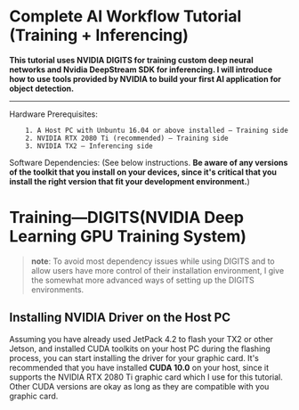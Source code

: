 # Complete AI Workflow Tutorial (Training + Inferencing)
**This tutorial uses NVIDIA DIGITS for training custom deep neural networks and Nvidia DeepStream SDK for inferencing. I will introduce how to use tools provided by NVIDIA to build your first AI application for object detection.**


------------


Hardware Prerequisites:

		1. A Host PC with Unbuntu 16.04 or above installed — Training side
		2. NVIDIA RTX 2080 Ti (recommended) — Training side
		3. NVIDIA TX2 — Inferencing side

Software Dependencies:
	(See below instructions. **Be aware of any versions of the toolkit that you install on your devices, since it's critical that you install the right version that fit your development environment.**)
# Training—DIGITS(NVIDIA Deep Learning GPU Training System)

 > **note**: To avoid most dependency issues while using DIGITS and to allow users have more control of their installation environment, I give the somewhat more advanced ways of setting up the DIGITS environments.

## Installing NVIDIA Driver on the Host PC

Assuming you have already used JetPack 4.2 to flash your TX2 or other Jetson, and installed CUDA toolkits on your host PC during the flashing process, you can start installing the driver for your graphic card. It's recommended that you have installed **CUDA 10.0** on your host, since it supports the NVIDIA RTX 2080 Ti graphic card which I use for this tutorial. Other CUDA versions are okay as long as they are compatible with you graphic card.

